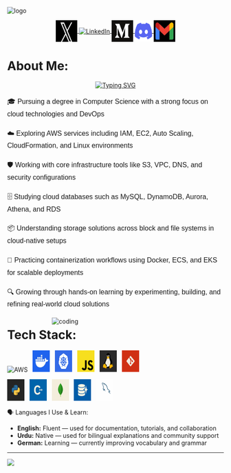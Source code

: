 ![logo](https://media.licdn.com/dms/image/v2/C5616AQG376JraamXZQ/profile-displaybackgroundimage-shrink_200_800/profile-displaybackgroundimage-shrink_200_800/0/1625149958627?e=2147483647&v=beta&t=pooJGjQzYl1QMwNsevOWHoptI_kzYAe4Q4LGAAKvid0)
<p align="center">
  <a href="https://x.com/umairrrahmaddd" target="_blank">
    <img align="center" src="https://raw.githubusercontent.com/umairrahmadd/umairrahmadd/main/X.jpg" alt="X" height="50" width="50" />
  </a>
  <a href="https://www.linkedin.com/in/umair-ahmad-8b86b436a" target="_blank">
    <img align="center" src="https://raw.githubusercontent.com/rahuldkjain/github-profile-readme-generator/master/src/images/icons/Social/linked-in-alt.svg" alt="LinkedIn" height="40" width="30" />
  </a>
  <a href="https://medium.com/@umairiqrar20" target="_blank">
    <img align="center" src="https://raw.githubusercontent.com/umairrahmadd/umairrahmadd/main/medium.png" alt="Medium" height="50" width="50" />
  </a>
  <a href="https://discordapp.com/users/1328400471395794965" target="_blank">
    <img align="center" src="https://github.com/umairrahmadd/umairrahmadd/blob/main/discordd.png?raw=true" alt="Discord" height="50" width="40" />
  </a>
  <a href="mailto:umairrahmadd@gmail.com" target="_blank">
    <img align="center" src="https://github.com/umairrahmadd/umairrahmadd/blob/main/gmaill.png?raw=true" alt="Gmail" height="50" width="50" />
  </a>
</p>

# About Me:
<div align="center">
  <a href="https://git.io/typing-svg">
    <img src="https://readme-typing-svg.herokuapp.com?font=Source+code+pro&pause=1000&color=9C99F7&width=435&lines=Hi!+I+am+Umair+Ahmad;A+Cloud+Enthusiast+%26+DevOps+Explorer;+Engineering+the+Cloud+with+AWS" alt="Typing SVG" />
  </a>
</div>
<div style="font-family: Arial, sans-serif; line-height: 1.8; font-size: 16px;">

  <p>🎓 Pursuing a degree in Computer Science with a strong focus on cloud technologies and DevOps</p>
  <p>☁️ Exploring AWS services including IAM, EC2, Auto Scaling, CloudFormation, and Linux environments</p>
  <p>🛡️ Working with core infrastructure tools like S3, VPC, DNS, and security configurations</p>
  <p>🗄️ Studying cloud databases such as MySQL, DynamoDB, Aurora, Athena, and RDS</p>
  <p>📦 Understanding storage solutions across block and file systems in cloud-native setups</p>
  <p>🐳 Practicing containerization workflows using Docker, ECS, and EKS for scalable deployments</p>
  <p>🔍 Growing through hands-on learning by experimenting, building, and refining real-world cloud solutions</p>
</div>


<img align="right" alt="coding" width="400" src="https://camo.githubusercontent.com/90022a125b3f48a86347377fd23a07de09f4af96ca6d032ab3dd00acbfebe0a9/68747470733a2f2f70726f6772616d696e672d676966732e76657263656c2e6170702f" />



# Tech Stack:
<div align="left">

  <!-- First Row -->
  <img src="https://github.com/umairrahmadd/umairrahmadd/raw/main/aws-logo-icon.avif" alt="AWS" height="50" width="40" />&nbsp;&nbsp;
  <img src="https://github.com/umairrahmadd/umairrahmadd/raw/main/docker.jpg" alt="Docker" height="50" width="40" />&nbsp;&nbsp;
  <img src="https://github.com/umairrahmadd/umairrahmadd/raw/main/kubernetes.webp" alt="Kubernetes" height="50" width="40" />&nbsp;&nbsp;
  <img src="https://github.com/umairrahmadd/umairrahmadd/raw/main/JavaScript.png" alt="JavaScript" height="50" width="40" />&nbsp;&nbsp;
  <img src="https://github.com/umairrahmadd/umairrahmadd/raw/main/Linux.png" alt="Linux" height="50" width="40" />&nbsp;&nbsp;
  <img src="https://github.com/umairrahmadd/umairrahmadd/raw/main/git%20.png" alt="Git" height="50" width="40" />
  <br>
  <!-- Second Row -->
  <img src="https://github.com/umairrahmadd/umairrahmadd/raw/main/python%20.png" alt="Python" height="50" width="40" />&nbsp;&nbsp;
  <img src="https://github.com/umairrahmadd/umairrahmadd/raw/main/C%2B%2B.png" alt="C++" height="50" width="40" />&nbsp;&nbsp;
  <img src="https://github.com/umairrahmadd/umairrahmadd/raw/main/mongodb%20l.png" alt="MongoDB" height="50" width="40" />&nbsp;&nbsp;
  <img src="https://github.com/umairrahmadd/umairrahmadd/raw/main/aurora%20.png" alt="Aurora" height="50" width="40" />&nbsp;&nbsp;
  <img src="https://github.com/umairrahmadd/umairrahmadd/raw/main/MySQL.png" alt="MySQL" height="50" width="40" />

</div>



 🗣️ Languages I Use & Learn:

<ul>
  <li><strong> English:</strong> Fluent — used for documentation, tutorials, and collaboration</li>
  <li><strong> Urdu:</strong> Native — used for bilingual explanations and community support</li>
  <li><strong> German:</strong> Learning — currently improving vocabulary and grammar</li>
</ul>


---
[![](https://visitcount.itsvg.in/api?id=umairrahmadd&icon=7&color=4)](https://visitcount.itsvg.in)


